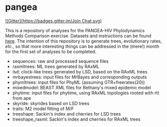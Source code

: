 pangea
======
[![Gitter](https://badges.gitter.im/Join Chat.svg)](https://gitter.im/sdwfrost/pangea?utm_source=badge&utm_medium=badge&utm_campaign=pr-badge&utm_content=badge)

This is a repository of analyses for the PANGEA-HIV Phylodynamics Methods Comparison exercise. Datasets and instructions can be found [here](http://bit.ly/PANGEAHIVsim). The intention of this repository is to generate trees, evolutionary rates, *etc.*, so that more interesting things can be addressed in the (mere!) month for the first set of analyses to be completed.

* sequences: raw and processed sequence files
* raxmltrees: ML trees generated by RAxML
* lsd: clock-like trees generated by LSD, based on the RAxML trees
* mrbayestrees: input files for MrBayes and corresponding outputs
* phymltrees: input files for PhyML (assuming GTR+freerates(20))
* mixedmodel: BEAST XML files for Bethany's mixed epidemic model
* phytime: input files for phytime, using RAxML topologies rooted with rtt from ape
* skyride: skyrides based on LSD trees
* traits: M2 model fitting of M/F
* treeshape: Sackin's index and cherries for LSD trees
* treeshape_raxml: Sackin's index and cherries for RAxML trees